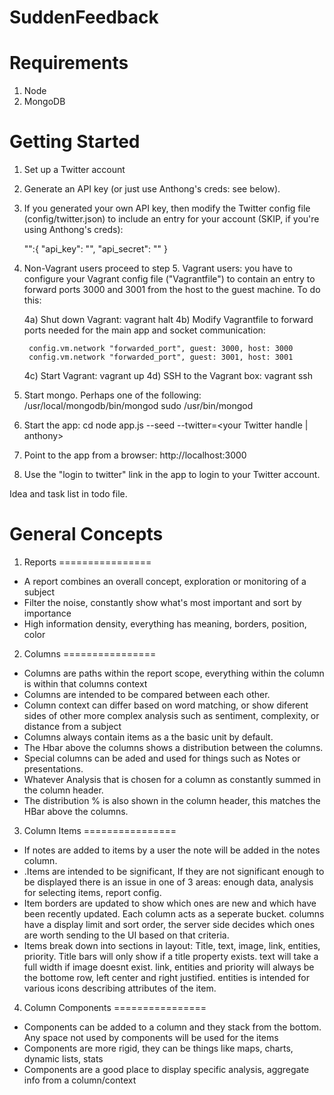 SuddenFeedback
==============

Requirements
============
1. Node
2. MongoDB

Getting Started
===============
1) Set up a Twitter account

2) Generate an API key (or just use Anthong's creds: see below).

3) If you generated your own API key, then modify the Twitter config file
    (config/twitter.json) to include an entry for your account (SKIP, if you're
    using Anthong's creds):

    "<your twitter handle>":{
        "api_key": "<twitter api key>",
        "api_secret": "<twitter api secret>"
    }

4) Non-Vagrant users proceed to step 5. Vagrant users: you have to configure your
    Vagrant config file ("Vagrantfile") to contain an entry to forward ports 3000
        and 3001 from the host to the guest machine. To do this:

    4a) Shut down Vagrant: vagrant halt
    4b) Modify Vagrantfile to forward ports needed for the main app and socket
        communication:

        config.vm.network "forwarded_port", guest: 3000, host: 3000
        config.vm.network "forwarded_port", guest: 3001, host: 3001

    4c) Start Vagrant: vagrant up
    4d) SSH to the Vagrant box: vagrant ssh

5) Start mongo. Perhaps one of the following:
    /usr/local/mongodb/bin/mongod
    sudo /usr/bin/mongod

6) Start the app:
    cd <project directory>
    node app.js --seed --twitter=<your Twitter handle | anthony>

7) Point to the app from a browser: http://localhost:3000

8) Use the "login to twitter" link in the app to login to your Twitter account.

Idea and task list in todo file.

General Concepts
================
1. Reports
================
- A report combines an overall concept, exploration or monitoring of a subject
- Filter the noise, constantly show what's most important and sort by importance
- High information density, everything has meaning, borders, position, color

2. Columns
================
- Columns are paths within the report scope, everything within the column is within that columns context
- Columns are intended to be compared between each other.
- Column context can differ based on word matching, or show diferent sides of other more complex analysis such as sentiment, complexity, or distance from a subject
- Columns always contain items as a the basic unit by default.
- The Hbar above the columns shows a distribution between the columns.
- Special columns can be aded and used for things such as Notes or presentations.
- Whatever Analysis that is chosen for a column as constantly summed in the column header.
- The distribution % is also shown in the column header, this matches the HBar above the columns.

3. Column Items
================
- If notes are added to items by a user the note will be added in the notes column.
- .Items are intended to be significant, If they are not significant enough to be displayed there is an issue in one of 3 areas: enough data, analysis for selecting items, report config.
- Item borders are updated to show which ones are new and which have been recently updated. Each column acts as a seperate bucket.
columns have a display limit and sort order, the server side decides which ones are worth sending to the UI based on that criteria.
- Items break down into sections in layout: Title, text, image, link, entities, priority. Title bars will only show if a title property exists. text will take a full width if image doesnt exist. link, entities and priority will always be the bottome row, left center and right justified. entities is intended for various icons describing attributes of the item.

4. Column Components
================
- Components can be added to a column and they stack from the bottom. Any space not used by components will be used for the items
- Components are more rigid, they can be things like maps, charts, dynamic lists, stats
- Components are a good place to display specific analysis, aggregate info from a column/context
